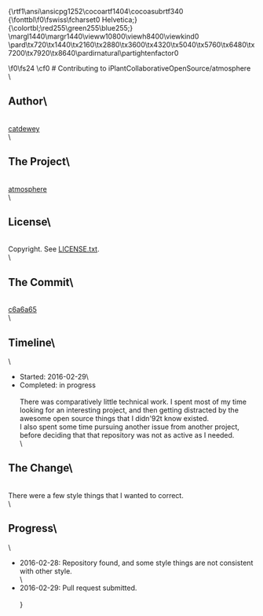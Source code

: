{\rtf1\ansi\ansicpg1252\cocoartf1404\cocoasubrtf340
{\fonttbl\f0\fswiss\fcharset0 Helvetica;}
{\colortbl;\red255\green255\blue255;}
\margl1440\margr1440\vieww10800\viewh8400\viewkind0
\pard\tx720\tx1440\tx2160\tx2880\tx3600\tx4320\tx5040\tx5760\tx6480\tx7200\tx7920\tx8640\pardirnatural\partightenfactor0

\f0\fs24 \cf0 # Contributing to iPlantCollaborativeOpenSource/atmosphere\
\
## Author\
\
[catdewey](https://github.com/catdewey)\
\
## The Project\
\
[atmosphere](https://github.com/iPlantCollaborativeOpenSource/atmosphere)\
\
## License\
\
Copyright. See [LICENSE.txt](https://github.com/catdewey/atmosphere/blob/master/LICENSE.txt).\
\
## The Commit\
\
[c6a6a65](https://github.com/catdewey/atmosphere/commit/c6a6a65)\
\
## Timeline\
\
*   Started: 2016-02-29\
*   Completed: in progress\
\
There was comparatively little technical work. I spent most of my time looking for an interesting project, and then getting distracted by the awesome open source things that I didn\'92t know existed. \
I also spent some time pursuing another issue from another project, before deciding that that repository was not as active as I needed. \
\
## The Change\
\
There were a few style things that I wanted to correct. \
\
## Progress\
\
*   2016-02-28: Repository found, and some style things are not consistent with other style.  \
\
*   2016-02-29: Pull request submitted. \
\
}